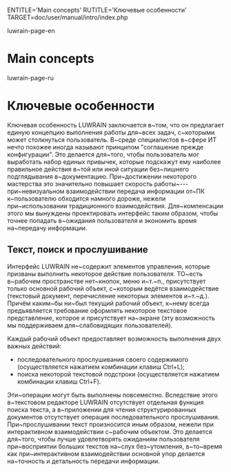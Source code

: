 
ENTITLE='Main concepts'
RUTITLE='Ключевые особенности'
TARGET=doc/user/manual/intro/index.php

luwrain-page-en

# Main concepts

luwrain-page-ru

# Ключевые особенности


Ключевая особенность LUWRAIN заключается в~том, что он предлагает единую концепцию выполнения работы
для~всех задач, с~которыми может столкнуться пользователь.
В~среде специалистов в~сфере ИТ нечто похожее иногда называют принципом "соглашение прежде конфигурации".
Это делается для~того, чтобы пользователь мог выработать набор единых привычек,
которые подскажут ему наиболее правильное действия в~той или иной ситуации без~лишнего подглядывания в~документацию.
При~достижении некоторого мастерства это значительно повышает скорость работы~---
при~невизуальном взаимодействии передача информации от~ПК к~пользователю обходится намного дороже,
нежели при~использовании традиционного взаимодействия.
Для~компенсации этого мы вынуждены проектировать интерфейс таким образом,
чтобы точнее попадать в~ожидания пользователя и экономить время на~передачу информации.

## Текст, поиск и прослушивание

Интерфейс LUWRAIN не~содержит элементов управления, которые призваны выполнить некоторое действие пользователя.
ТО~есть в~рабочем пространстве нет~кнопок, меню и~т.~п.,
присутствует только основной рабочий объект, с~которым ведётся взаимодействие (текстовый документ, перечисление некоторых элементов и~т.~д.).
Причём каким~бы ни~был текущий рабочий объект, к~нему всегда предъявляется требование оформлять некоторое текстовое  представление,
которое и присутствует на~экране (эту возможность мы поддерживаем для~слабовидящих пользователей).

Каждый рабочий объект предоставляет возможность выполнения двух важных действий:

* последовательного прослушивания своего содержимого (осуществляется нажатием комбинации клавиш Ctrl+L);
* поиска некоторой текстовой подстроки (осуществляется нажатием комбинации клавиш Ctrl+F).

Эти~операции могут быть выполнены повсеместно.
Вследствие этого в~текстовом редакторе LUWRAIN отсутствует отдельная функция поиска текста,
а в~приложении для чтения структурированных документов отсутствует  операция последовательного прослушивания.
При~прослушивании текст произносится иным образом, нежели при интерактивном взаимодействии с~рабочим объектом.
Это делается для~того, чтобы лучше удовлетворять ожиданиям пользователя при~восприятии  больших текстов на~слух без~утомления,
в~то~время как при~интерактивном взаимодействии основной упор делается на~точность и детальность передачи  информации.

